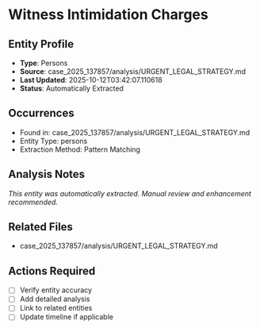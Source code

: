 # Witness Intimidation Charges

## Entity Profile
- **Type**: Persons
- **Source**: case_2025_137857/analysis/URGENT_LEGAL_STRATEGY.md
- **Last Updated**: 2025-10-12T03:42:07.110618
- **Status**: Automatically Extracted

## Occurrences
- Found in: case_2025_137857/analysis/URGENT_LEGAL_STRATEGY.md
- Entity Type: persons
- Extraction Method: Pattern Matching

## Analysis Notes
*This entity was automatically extracted. Manual review and enhancement recommended.*

## Related Files
- case_2025_137857/analysis/URGENT_LEGAL_STRATEGY.md

## Actions Required
- [ ] Verify entity accuracy
- [ ] Add detailed analysis
- [ ] Link to related entities
- [ ] Update timeline if applicable

